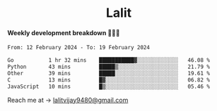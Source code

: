 <h1 align="center">Lalit</h1>

#### Weekly development breakdown 👨🏻‍💻
<!--START_SECTION:waka-->

```txt
From: 12 February 2024 - To: 19 February 2024

Go           1 hr 32 mins    ███████████▓░░░░░░░░░░░░░   46.08 %
Python       43 mins         █████▒░░░░░░░░░░░░░░░░░░░   21.79 %
Other        39 mins         █████░░░░░░░░░░░░░░░░░░░░   19.61 %
C            13 mins         █▓░░░░░░░░░░░░░░░░░░░░░░░   06.82 %
JavaScript   10 mins         █▒░░░░░░░░░░░░░░░░░░░░░░░   05.46 %
```

<!--END_SECTION:waka-->

Reach me at → lalitvijay9480@gmail.com
